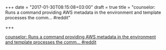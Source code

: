 +++
date = "2017-01-30T08:15:08+03:00"
draft = true
title = "counselor: Runs a command providing AWS metadata in the environment and template processes the comm…  #reddit"

+++

<p><a href="https://t.co/aZxy6NQPHc">counselor: Runs a command providing AWS metadata in the environment and template processes the comm…  #reddit</a></p>
